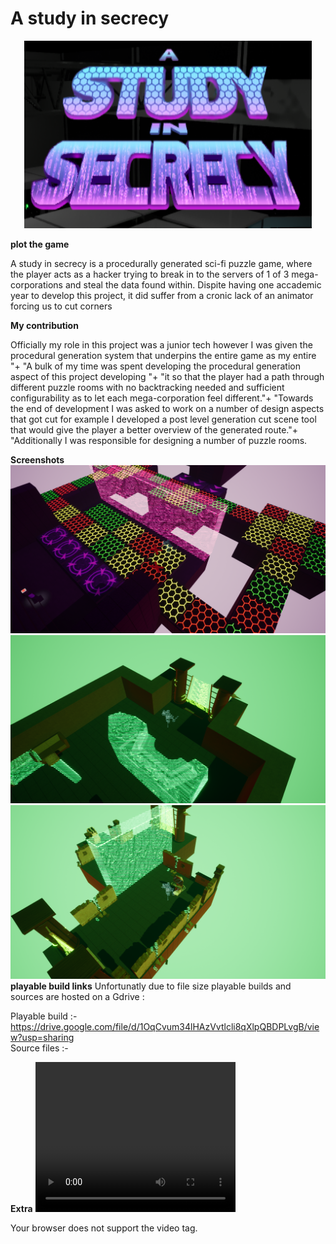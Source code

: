 # A study in secrecy

<p align="center">
  <img width="460" height="300" src="sslogo.png">
</p>

<b>plot the game </b>
<p>A study in secrecy is a procedurally generated sci-fi puzzle game, where the player acts as a hacker trying to break in to the servers of 1 of 3 mega-corporations and steal the data found within. Dispite having one accademic 
year to develop this project, it did suffer from a cronic lack of an animator forcing us to cut corners</p>

<b>My contribution </b>
<p>Officially my role in this project was a junior tech however I was given the procedural generation system that underpins the entire game as my entire "+
"A bulk of my time was spent developing the procedural generation aspect of this project developing "+
"it so that the player had a path through different puzzle rooms with no backtracking needed and sufficient configurability as to let each mega-corporation feel different."+
"Towards the end of development I was asked to work on a number of design aspects that got cut for example I developed a post level generation cut scene tool that would give the player a better overview of the generated route."+
"Additionally I was responsible for designing a number of puzzle rooms.</p>
 	
<b>Screenshots</b>
 <img  src="HighresScreenshot00000.png">
 <img  src="HighresScreenshot00001.png">
 <img  src="HighresScreenshot00002.png">
<b>playable build links</b>
Unfortunatly due to file size playable builds and sources are hosted on a Gdrive :

Playable build :- https://drive.google.com/file/d/1OqCvum34lHAzVvtlcli8qXlpQBDPLvgB/view?usp=sharing 
<br>
Source files :- 

<b>Extra</b>
<video width="320" height="240" controls>
  <source src="A Study in Secrecy game trailer.mp4" type="video/mp4">

  Your browser does not support the video tag.
</video>
